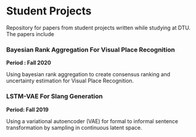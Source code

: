 # Student Projects

Repository for papers from student projects written while studying at DTU. The papers include 

### Bayesian Rank Aggregation For Visual Place Recognition
**Period : Fall 2020**

Using bayesian rank aggregation to create consensus ranking and uncertainty estimation for Visual Place Recognition.

### LSTM-VAE For Slang Generation
**Period: Fall 2019**

Using a variational autoencoder (VAE) for formal to informal sentence transformation by sampling in continuous latent space.

### 
